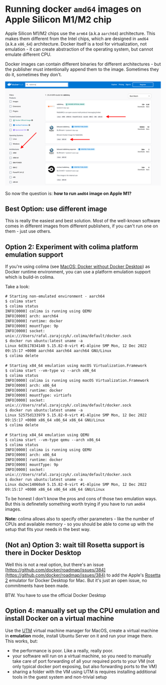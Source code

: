 # Running docker `amd64` images on Apple Silicon M1/M2 chip

Apple Silicon M1/M2 chips use the `arm64` (a.k.a `aarch64`) architecture. This makes them different from the Intel chips, which are
designed in `amd64` (a.k.a `x86_64`) architecture. Docker itself is a tool for virtualization, not emulation - it can create abstraction
of the operating system, but cannot emulate different CPU.

Docker images can contain different binaries for different architectures - but the publisher must intentionally append them to the image.
Sometimes they do it, sometimes they don't.

![macos-dockerhub-architectures.png](resources/macos-dockerhub-architectures.png)

So now the question is: **how to run `amd64` image on Apple M1?**

## Best Option: use different image

This is really the easiest and best solution. Most of the well-known software comes in different images from different publishers,
if you can't run one on them - just use others.

## Option 2: Experiment with colima platform emulation support

If you're using colima (see [MacOS: Docker without Docker Desktop](macos-docker-without-docker-desktop.md)) as Docker runtime environment,
you can use a platform emulation support which is build-in colima.

Take a look:
```shell
# Starting non-emulated environment - aarch64
$ colima start
$ colima status
INFO[0000] colima is running using QEMU
INFO[0000] arch: aarch64
INFO[0000] runtime: docker
INFO[0000] mountType: 9p
INFO[0000] socket: unix:///Users/rafal.zarajczyk/.colima/default/docker.sock
$ docker run ubuntu:latest uname -a
Linux 6d3b17834140 5.15.82-0-virt #1-Alpine SMP Mon, 12 Dec 2022 09:15:17 +0000 aarch64 aarch64 aarch64 GNU/Linux
$ colima delete

# Starting x84_64 emulation using macOS Virtualization.Framework
$ colima start --vm-type vz --arch x86_64
$ colima status
INFO[0000] colima is running using macOS Virtualization.Framework
INFO[0000] arch: x86_64
INFO[0000] runtime: docker
INFO[0000] mountType: virtiofs
INFO[0000] socket: unix:///Users/rafal.zarajczyk/.colima/default/docker.sock
$ docker run ubuntu:latest uname -a
Linux 52575d133979 5.15.82-0-virt #1-Alpine SMP Mon, 12 Dec 2022 09:15:17 +0000 x86_64 x86_64 x86_64 GNU/Linux
$ colima delete

# Starting x84_64 emulation using QEMU
$ colima start --vm-type qemu --arch x86_64
$ colima status
INFO[0000] colima is running using QEMU
INFO[0000] arch: x86_64
INFO[0000] runtime: docker
INFO[0000] mountType: 9p
INFO[0000] socket: unix:///Users/rafal.zarajczyk/.colima/default/docker.sock
$ docker run ubuntu:latest uname -a
Linux da2ec14060a9 5.15.82-0-virt #1-Alpine SMP Mon, 12 Dec 2022 09:15:17 +0000 x86_64 x86_64 x86_64 GNU/Linux
```
To be honest I don't know the pros and cons of those two emulation ways. But this is definetelly something worth trying
if you have to run `amd64` images.

**Note:** colima allows also to specify other parameters - like the number of CPUs and available memory - so 
you should be able to come up with the setup that fits your needs in the best way.

## (Not an) Option 3: wait till Rosetta support is there in Docker Desktop

Well this is not a real option, but there's an issue
[https://github.com/docker/roadmap/issues/384](https://github.com/docker/roadmap/issues/384) to add the Apple's
[Rosetta 2](https://en.wikipedia.org/wiki/Rosetta_(software)) emulator for Docker Desktop for Mac. But it's just an open
issue, no commitments have been made.

BTW. You have to use the official Docker Desktop

## Option 4: manually set up the CPU emulation and install Docker on a virtual machine

Use the [UTM](https://mac.getutm.app/) virtual machine manager for MacOS, create a virtual machine in **emulation** mode,
install Ubuntu Server on it and run your image there. This works, but:

* the performance is poor. Like a really, really poor.
* your software will run on a virtual machine, so you need to manually take care of port forwarding of all your required ports to your VM
  (not only typical docker port exposing, but also forwarding ports to the VM)
* sharing a folder with the VM using UTM is requires installing additional tools in the guest system and non-trivial setup
